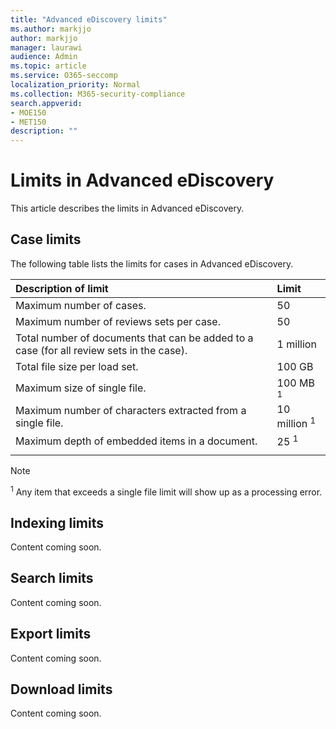 ```yaml
---
title: "Advanced eDiscovery limits"
ms.author: markjjo
author: markjjo
manager: laurawi
audience: Admin
ms.topic: article
ms.service: O365-seccomp
localization_priority: Normal
ms.collection: M365-security-compliance 
search.appverid: 
- MOE150
- MET150
description: ""
---
```


# Limits in Advanced eDiscovery

This article describes the limits in Advanced eDiscovery.

## Case limits

The following table lists the limits for cases in Advanced eDiscovery.

|**Description of limit**|**Limit**|
  |:-----|:-----|
  |Maximum number of cases.  <br/> |50  <br/> |
  |Maximum number of reviews sets per case.  <br/> |50  <br/> |
  |Total number of documents that can be added to a case (for all review sets in the case).  <br/> |1 million  <br/> |
  |Total file size per load set.  <br/> |100 GB  <br/> |
  |Maximum size of single file.   <br/> |100 MB <sup>1</sup> <br/> |
  |Maximum number of characters extracted from a single file.  <br/> |10 million <sup>1</sup> <br/> |
  |Maximum depth of embedded items in a document.  <br/> |25 <sup>1</sup> <br/> |
|||
 > [!NOTE]
> <sup>1</sup> Any item that exceeds a single file limit will show up as a processing error. 

## Indexing limits

Content coming soon.

## Search limits

Content coming soon.

## Export limits

Content coming soon.

## Download limits

Content coming soon.

